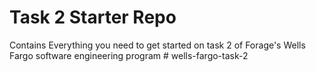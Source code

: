 # Task 2 Starter Repo
Contains Everything you need to get started on task 2 of Forage's Wells Fargo software engineering program
#   w e l l s - f a r g o - t a s k - 2  
 